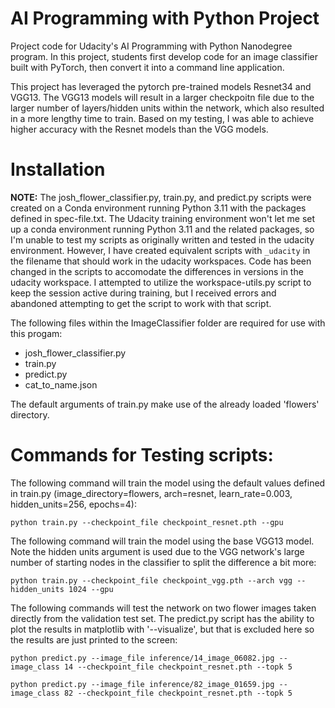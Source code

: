 # AI Programming with Python Project

Project code for Udacity's AI Programming with Python Nanodegree program. In this project, students first develop code for an image classifier built with PyTorch, then convert it into a command line application.

This project has leveraged the pytorch pre-trained models Resnet34 and VGG13.  The VGG13 models will result in a larger checkpoitn file due to the larger number of layers/hidden units within the network, which also resulted in a more lengthy time to train.  Based on my testing, I was able to achieve higher accuracy with the Resnet models than the VGG models.


# Installation
**NOTE:** The josh_flower_classifier.py, train.py, and predict.py scripts were created on a Conda environment running Python 3.11 with the packages defined in spec-file.txt.  The Udacity training environment won't let me set up a conda environment running Python 3.11 and the related packages, so I'm unable to test my scripts as originally written and tested in the udacity environment.  However, I have created equivalent scripts with `_udacity` in the filename that should work in the udacity workspaces.  Code has been changed in the scripts to accomodate the differences in versions in the udacity workspace.  I attempted to utilize the workspace-utils.py script to keep the session active during training, but I received errors and abandoned attempting to get the script to work with that script.

The following files within the ImageClassifier folder are required for use with this progam:
* josh_flower_classifier.py
* train.py
* predict.py
* cat_to_name.json

The default arguments of train.py make use of the already loaded 'flowers' directory.

# Commands for Testing scripts:
The following command will train the model using the default values defined in train.py (image_directory=flowers, arch=resnet, learn_rate=0.003, hidden_units=256, epochs=4):

`python train.py --checkpoint_file checkpoint_resnet.pth --gpu`

The following command will train the model using the base VGG13 model.  Note the hidden units argument is used due to the VGG network's large number of starting nodes in the classifier to split the difference a bit more:

`python train.py --checkpoint_file checkpoint_vgg.pth --arch vgg --hidden_units 1024 --gpu`

The following commands will test the network on two flower images taken directly from the validation test set.  The predict.py script has the ability to plot the results in matplotlib with '--visualize', but that is excluded here so the results are just printed to the screen:

`python predict.py --image_file inference/14_image_06082.jpg --image_class 14 --checkpoint_file checkpoint_resnet.pth --topk 5`

`python predict.py --image_file inference/82_image_01659.jpg --image_class 82 --checkpoint_file checkpoint_resnet.pth --topk 5`


